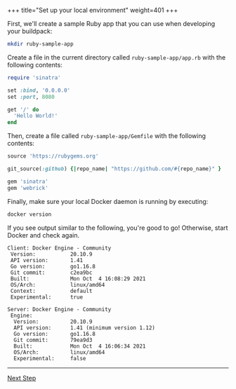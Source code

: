 +++
title="Set up your local environment"
weight=401
+++

<!-- test:suite=create-buildpack;weight=1 -->

<!-- test:setup:exec;exit-code=-1 -->
<!--
```bash
docker rmi test-ruby-app
pack config trusted-builders add cnbs/sample-builder:bionic
```
-->

<!-- test:teardown:exec -->
<!--
```bash
docker rmi test-ruby-app
```
-->

First, we'll create a sample Ruby app that you can use when developing your buildpack:

<!-- test:exec -->
```bash
mkdir ruby-sample-app
```
<!--+- "{{execute}}"+-->

Create a file in the current directory called `ruby-sample-app/app.rb`<!--+"{{open}}"+--> with the following contents:

<!-- test:file=ruby-sample-app/app.rb -->
```ruby
require 'sinatra'

set :bind, '0.0.0.0'
set :port, 8080

get '/' do
  'Hello World!'
end
```

Then, create a file called `ruby-sample-app/Gemfile`<!--+"{{open}}"+--> with the following contents:

<!-- test:file=ruby-sample-app/Gemfile -->
```ruby
source 'https://rubygems.org'

git_source(:github) {|repo_name| "https://github.com/#{repo_name}" }

gem 'sinatra'
gem 'webrick'
```

Finally, make sure your local Docker daemon is running by executing:

<!-- test:exec -->
```bash
docker version
```
<!--+- "{{execute}}"+-->

If you see output similar to the following, you're good to go! Otherwise, start Docker and check again.

```
Client: Docker Engine - Community
 Version:           20.10.9
 API version:       1.41
 Go version:        go1.16.8
 Git commit:        c2ea9bc
 Built:             Mon Oct  4 16:08:29 2021
 OS/Arch:           linux/amd64
 Context:           default
 Experimental:      true

Server: Docker Engine - Community
 Engine:
  Version:          20.10.9
  API version:      1.41 (minimum version 1.12)
  Go version:       go1.16.8
  Git commit:       79ea9d3
  Built:            Mon Oct  4 16:06:34 2021
  OS/Arch:          linux/amd64
  Experimental:     false
```

<!--+ if false +-->
---

<a href="/docs/buildpack-author-guide/create-buildpack/building-blocks-cnb" class="button bg-pink">Next Step</a>
<!--+ end+-->